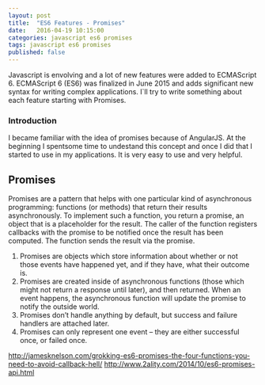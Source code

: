 ```yaml
---
layout: post
title:  "ES6 Features - Promises"
date:   2016-04-19 10:15:00
categories: javascript es6 promises
tags: javascript es6 promises
published: false
---
```


Javascript is envolving and a lot of new features were added to ECMAScript 6. ECMAScript 6 (ES6) was finalized in June 2015 and adds significant new syntax for writing complex applications. I`ll try to write something about each feature starting with Promises. 

### Introduction

I became familiar with the idea of promises because of AngularJS. At the beginning I spentsome time to undestand this concept and once I did that I started to use in my applications. It is very easy to use and very helpful.

## Promises
Promises are a pattern that helps with one particular kind of asynchronous programming: functions (or methods) that return their results asynchronously. To implement such a function, you return a promise, an object that is a placeholder for the result. The caller of the function registers callbacks with the promise to be notified once the result has been computed. The function sends the result via the promise.

1. Promises are objects which store information about whether or not those events have happened yet, and if they have, what their outcome is.
2. Promises are created inside of asynchronous functions (those which might not return a response until later), and then returned. When an event happens, the asynchronous function will update the promise to notify the outside world.
3. Promises don’t handle anything by default, but success and failure handlers are attached later.
4. Promises can only represent one event – they are either successful once, or failed once.




http://jamesknelson.com/grokking-es6-promises-the-four-functions-you-need-to-avoid-callback-hell/
http://www.2ality.com/2014/10/es6-promises-api.html
